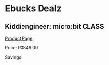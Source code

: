 
# Ebucks Dealz
## Kiddiengineer: micro:bit CLASS
[Product Page](https://www.ebucks.com/web/shop/productSelected.do?prodId=1190782572&catId=1190841123)

Price: R3849.00

Savings: 


	